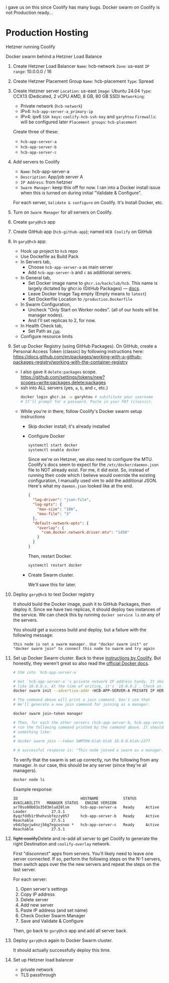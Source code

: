 i gave us on this since Coolify has many bugs. Docker swarm on Coolify is not
Production ready...

# Production Hosting

Hetzner running Coolify

Docker swarm behind a Hetzner Load Balance

1. Create Hetzner Load Balancer
   `Name`: hcb-network
   `Zone`: us-east
   `IP range`: 10.0.0.0 / 16
2. Create Hetzner Placement Group
   `Name`: hcb-placement
   `Type`: Spread
3. Create Hetzner server
   `Location`: us-east
   `Image`: Ubuntu 24.04
   `Type`: CCX13 (Dedicated, 2 vCPU AMD, 8 GB, 80 GB SSD)
   `Networking`:
   - Private network (`hcb-network`)
   - IPv4: `hcb-app-server-a_primary-ip`
   - IPv4: ipv6
   `SSH keys`: `coolify-hcb-ssh-key` and `garyhtou`
   `Firewalls`: will be configured later
   `Placement groups`: `hcb-placement`

   Create three of these:
   - `hcb-app-server-a`
   - `hcb-app-server-b`
   - `hcb-app-server-c`
4. Add servers to Coolify
   - `Name`: hcb-app-server-a
   - `Description`: App/job server A
   - `IP Address`: from hetzner
   - `Swarm Manager`: keep this off for now. I ran into a Docker install issue
      when this is turned on during initial "Validate & Configure".

   For each server, `Validate & configure` on Coolify.
   It's Install Docker, etc.

5. Turn on `Swarm Manager` for all servers on Coolify.
6. Create `gary@hcb` app
7. Create GitHub app (`hcb-github-app`); named `HCB Coolify` on GitHub
8. In `gary@hcb` app:
   - Hook up project to `hcb` repo
   - Use Dockefile as Build Pack
   - In Servers tab,
      - Choose `hcb-app-server-a` as main server
      - Add `hcb-app-server-b` and `c` as additional servers.
   - In General tab,
      - Set Docker image name to `ghcr.io/hackclub/hcb`. This name is largely
        dictated by ghcr.io (GitHub
        Packages) — [docs](https://docs.github.com/en/packages/working-with-a-github-packages-registry/working-with-the-container-registry#pushing-container-images).
      - Leave Docker Image Tag empty (Empty means to `latest`)
      - Set Dockerfile Location to `/production.Dockerfile`
   - In Swarm Configuration,
      - Uncheck "Only Start on Worker nodes". (all of our hosts will be manager nodes).
      - And I'll set replicas to 2, for now.
   - In Health Check tab,
      - Set Path as [`/up`](https://github.com/hackclub/hcb/pull/9534).
   - Configure resource limits
9. Set up Docker Registry (using GitHub Packages). On GitHub, create a Personal
   Access Token (classic) by following instructions
   here: https://docs.github.com/en/packages/working-with-a-github-packages-registry/working-with-the-container-registry
   - I also gave it `delete:packages` scope. https://github.com/settings/tokens/new?scopes=write:packages,delete:packages
   - ssh into ALL servers (yes, `a`, `b`, and `c`, etc.)
     ```bash
     docker login ghcr.io -u garyhtou # substitute your username
     # It'll prompt for a password. Paste in your PAT (classic).
     ```
   - While you're in there, follow Coolify's Docker swarm setup instructions
      - Skip docker install; it's already installed
      - Configure Docker
        ```bash
        systemctl start docker
        systemctl enable docker
        ```
        Since we're on Hetzner, we also need to configure the MTU. Coolify's
        docs seem to expect for the `/etc/docker/daemon.json` file to NOT
        already exist. For me, it did exist. So, instead of running their code
        which I believe would override the existing configuration, I manually
        used vim to add the additional JSON. Here's what my `daemon.json` looked
        like at the end.
        
        ```json
        {
          "log-driver": "json-file",
          "log-opts": {
            "max-size": "10m",
            "max-file": "3"
          },
          "default-network-opts": {
            "overlay": {
              "com.docker.network.driver.mtu": "1450"
            }
          }
        }
        ```

        Then, restart Docker.
        ```bash
        systemctl restart docker
        ```
      - Create Swarm cluster.

        We'll save this for later.
10. Deploy `gary@hcb` to test Docker registry

    It should build the Docker image, push it to GitHub Packages, then deploy
    it. Since we have two replicas, it should deploy two instances of the
    service. We can check this by running `docker service ls` on any of the
    servers.

    You should get a success build and deploy, but a failure with the following
    message:
    ```
    this node is not a swarm manager. Use "docker swarm init" or "docker swarm join" to connect this node to swarm and try again
    ```
11. Set up Docker Swarm cluster.
    Back to
    these [instructions by Coolify](https://coolify.io/docs/knowledge-base/docker/swarm#create-a-swarm-cluster).
    But honestly, they weren't great so also read the [official Docker docs](https://docs.docker.com/engine/swarm/swarm-tutorial/create-swarm/).
    ```bash
    # SSH into `hcb-app-server-a`
    
    # Get `hcb-app-server-a`'s private network IP address handy. It should look
    # like 10.0.0.x. At the time of writing, it's `10.0.0.2`. Check on Hetzner.
    docker swarm init --advertise-addr <HCB-APP-SERVER-A PRIVATE IP HERE>

    # The command above will print a join command. Don't use that
    # We'll generate a new join command for joining as a manager.

    docker swarm join-token manager
    
    # Then, for each the other servers (hcb-app-server-b, hcb-app-server-c, etc.),
    # run the following command printed by the command above. It should look
    # something like:
    #
    # docker swarm join --token SWMTKN-blah-blah 10.0.0.blah:2377
    
    # A successful response is: "This node joined a swarm as a manager."
    ``` 
    
    To verify that the swarm is set up correctly, run the following from any
    manager. In our case, this should be any server (since they're all managers).
    ```bash
    docker node ls
    ```
    Example response:
    ```
    ID                            HOSTNAME           STATUS    AVAILABILITY   MANAGER STATUS   ENGINE VERSION
    ar70so00b03o3503mlud28lsm     hcb-app-server-a   Ready     Active         Leader           27.5.1
    8yqzfddb1r9hehvsbfezzy057     hcb-app-server-b   Ready     Active         Reachable        27.5.1
    v6dz5gvjw4nzj56g7egzosnoo *   hcb-app-server-c   Ready     Active         Reachable        27.5.1
    ```
12. ~~fight coolify~~Delete and re-add all server to get Coolify to generate
    the right Destination and `coolify-overlay` network.

    First "disconnect" apps from servers. You'll likely need to leave one server
    connected. If so, perform the following steps on the N-1 servers, then switch
    apps over the the new servers and repeat the steps on the last server.

    For each server:
    1. Open server's settings
    2. Copy IP address
    3. Delete server
    4. Add new server
    5. Paste IP address (and set name)
    6. Check Docker Swarm Manager
    7. Save and Validate & Configure

    Then, go back to `gary@hcb` app and add all server back.

13. Deploy `gary@hcb` again to Docker Swarm cluster.

    It should actually successfully deploy this time.

14. Set up Hetzner load balancer
    - private network
    - TLS passthrough

